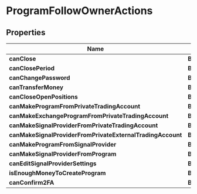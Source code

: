 # ProgramFollowOwnerActions

## Properties
Name | Type | Description | Notes
------------ | ------------- | ------------- | -------------
**canClose** | **Boolean** |  |  [optional]
**canClosePeriod** | **Boolean** |  |  [optional]
**canChangePassword** | **Boolean** |  |  [optional]
**canTransferMoney** | **Boolean** |  |  [optional]
**canCloseOpenPositions** | **Boolean** |  |  [optional]
**canMakeProgramFromPrivateTradingAccount** | **Boolean** |  |  [optional]
**canMakeExchangeProgramFromPrivateTradingAccount** | **Boolean** |  |  [optional]
**canMakeSignalProviderFromPrivateTradingAccount** | **Boolean** |  |  [optional]
**canMakeSignalProviderFromPrivateExternalTradingAccount** | **Boolean** |  |  [optional]
**canMakeProgramFromSignalProvider** | **Boolean** |  |  [optional]
**canMakeSignalProviderFromProgram** | **Boolean** |  |  [optional]
**canEditSignalProviderSettings** | **Boolean** |  |  [optional]
**isEnoughMoneyToCreateProgram** | **Boolean** |  |  [optional]
**canConfirm2FA** | **Boolean** |  |  [optional]
